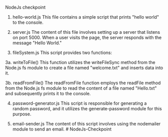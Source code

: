 NodeJs checkpoint

1. hello-world.js
   This file contains a simple script that prints "hello world" to the console.

2. server.js
   The content of this file involves setting up a server that listens on port 5000. When a user visits the page, the server responds with the message "Hello World."

3. fileSystem.js
   This script provides two functions:

3a. writeToFile()
This function utilizes the writeFileSync method from the Node.js fs module to create a file named "welcome.txt" and inserts data into it.

3b. readFromFile()
The readFromFile function employs the readFile method from the Node.js fs module to read the content of a file named "Hello.txt" and subsequently prints it to the console.

4. password-generator.js
   This script is responsible for generating a random password, and it utilizes the generate-password module for this purpose.

5. email-sender.js
   The content of this script involves using the nodemailer module to send an email.
#   N o d e J s - C h e c k p o i n t  
 